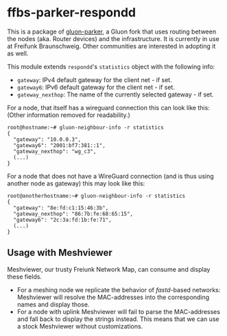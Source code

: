 ffbs-parker-respondd
====================

This is a package of [gluon-parker](https://github.com/ffbs/gluon-parker),
a Gluon fork that uses routing between the nodes
(aka. Router devices) and the infrastructure.
It is currently in use at Freifunk Braunschweig.
Other communities are interested in adopting it as well.

This module extends `respondd`'s `statistics` object with the following
info:

* `gateway`: IPv4 default gateway for the client net - if set.
* `gateway6`: IPv6 default gateway for the client net - if set.
* `gateway_nexthop`: The name of the currently selected gateway - if set.

For a node, that itself has a wireguard connection this can look like this:
(Other information removed for readability.)
```shell
root@hostname:~# gluon-neighbour-info -r statistics
{
  "gateway": "10.0.0.3",
  "gateway6": "2001:bf7:381::1",
  "gateway_nexthop": "wg_c3",
  (...)
}
```

For a node that does not have a WireGuard connection (and is thus using another node
as gateway) this may look like this:

```shell
root@anotherhostname:~# gluon-neighbour-info -r statistics
{
  "gateway": "8e:fd:c1:15:46:3b",
  "gateway_nexthop": "86:7b:fe:68:65:15",
  "gateway6": "2c:3a:fd:1b:fe:71",
  (...)
}
```

Usage with Meshviewer
---------------------

Meshviewer, our trusty Freiunk Network Map, can consume and display these fields.

* For a meshing node we replicate the behavior of *fastd*-based networks:
  Meshviewer will resolve the MAC-addresses into the corresponding names and
  display those.
* For a node with uplink Meshviewer will fail to parse the MAC-addresses and
  fall back to display the strings instead.
  This means that we can use a stock Meshviewer without customizations.
